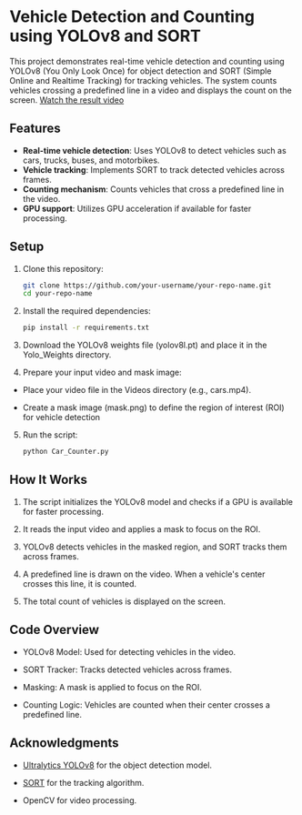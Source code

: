 # Vehicle Detection and Counting using YOLOv8 and SORT

This project demonstrates real-time vehicle detection and counting using YOLOv8 (You Only Look Once) for object detection and SORT (Simple Online and Realtime Tracking) for tracking vehicles. The system counts vehicles crossing a predefined line in a video and displays the count on the screen.
[Watch the result video](Result\Res_video.mp4)


## Features
- **Real-time vehicle detection**: Uses YOLOv8 to detect vehicles such as cars, trucks, buses, and motorbikes.
- **Vehicle tracking**: Implements SORT to track detected vehicles across frames.
- **Counting mechanism**: Counts vehicles that cross a predefined line in the video.
- **GPU support**: Utilizes GPU acceleration if available for faster processing.

## Setup
1. Clone this repository:
   ```bash
   git clone https://github.com/your-username/your-repo-name.git
   cd your-repo-name
2. Install the required dependencies:
   ```bash
   pip install -r requirements.txt
3. Download the YOLOv8 weights file (yolov8l.pt) and place it in the Yolo_Weights directory.

4. Prepare your input video and mask image:

  * Place your video file in the Videos directory (e.g., cars.mp4).
  
  * Create a mask image (mask.png) to define the region of interest (ROI) for vehicle detection
    
5. Run the script:
   ```bash
   python Car_Counter.py


## How It Works
  1. The script initializes the YOLOv8 model and checks if a GPU is available for faster processing.
  
  2. It reads the input video and applies a mask to focus on the ROI.
  
  3. YOLOv8 detects vehicles in the masked region, and SORT tracks them across frames.
  
  4. A predefined line is drawn on the video. When a vehicle's center crosses this line, it is counted.
  
  5. The total count of vehicles is displayed on the screen.

## Code Overview
  * YOLOv8 Model: Used for detecting vehicles in the video.

  * SORT Tracker: Tracks detected vehicles across frames.
  
  * Masking: A mask is applied to focus on the ROI.
  
  * Counting Logic: Vehicles are counted when their center crosses a predefined line.

## Acknowledgments
  * [Ultralytics YOLOv8](https://www.ultralytics.com/ar/yolo) for the object detection model.

  * [SORT](https://github.com/abewley/sort) for the tracking algorithm.

  * OpenCV for video processing.
